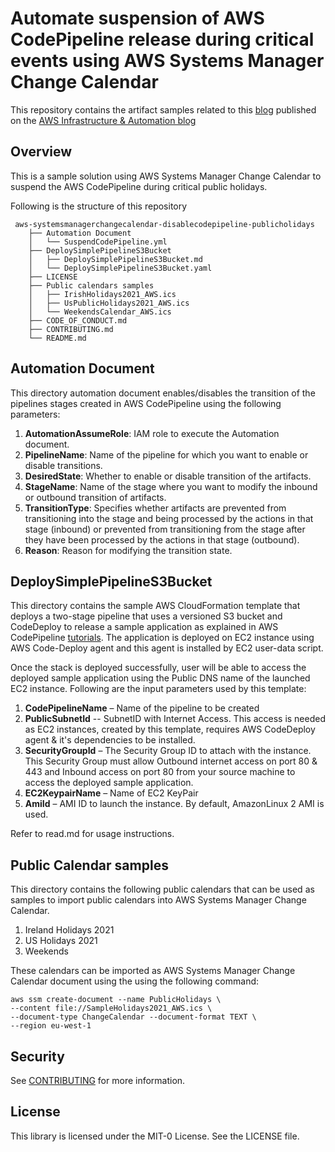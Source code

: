 # Automate suspension of AWS CodePipeline release during critical events using AWS Systems Manager Change Calendar 

This repository contains the artifact samples related to this [blog](URL) published on the [AWS Infrastructure & Automation blog](https://aws.amazon.com/blogs/infrastructure-and-automation/)

## Overview

This is a sample solution using AWS Systems Manager Change Calendar to suspend the AWS CodePipeline during critical public holidays. 

Following is the structure of this repository
```
 aws-systemsmanagerchangecalendar-disablecodepipeline-publicholidays
    ├── Automation Document
    │   └── SuspendCodePipeline.yml
    ├── DeploySimplePipelineS3Bucket
    │   ├── DeploySimplePipelineS3Bucket.md
    │   └── DeploySimplePipelineS3Bucket.yaml
    ├── LICENSE
    ├── Public calendars samples
    │   ├── IrishHolidays2021_AWS.ics
    │   ├── UsPublicHolidays2021_AWS.ics
    │   └── WeekendsCalendar_AWS.ics
    ├── CODE_OF_CONDUCT.md
    ├── CONTRIBUTING.md
    └── README.md
```

## Automation Document

 This directory automation document enables/disables the transition of the pipelines stages created in AWS CodePipeline using the following parameters:

  1. **AutomationAssumeRole**: IAM role to execute the Automation document.
  2. **PipelineName**: Name of the pipeline for which you want to enable or disable transitions.
  3. **DesiredState**: Whether to enable or disable transition of the artifacts.
  4. **StageName**: Name of the stage where you want to modify the inbound or outbound transition of artifacts.
  5. **TransitionType**: Specifies whether artifacts are prevented from transitioning into the stage and being processed by the actions in that stage (inbound) or prevented from transitioning from the stage after they have been processed by the actions in that stage (outbound).
  6. **Reason**: Reason for modifying the transition state. 

## DeploySimplePipelineS3Bucket

This directory contains the sample AWS CloudFormation template that deploys a two-stage pipeline that uses a versioned S3 bucket and CodeDeploy to release a sample application as explained in AWS CodePipeline [tutorials](https://docs.aws.amazon.com/codepipeline/latest/userguide/tutorials-simple-s3.html). The application is deployed on EC2 instance using AWS Code-Deploy agent and this agent is installed by EC2 user-data script. 

Once the stack is deployed successfully, user will be able to access the deployed sample application using the Public DNS name of the launched EC2 instance. Following are the input parameters used by this template:

1.	**CodePipelineName** – Name of the pipeline to be created
2.	**PublicSubnetId** -- SubnetID with Internet Access. This access is needed as EC2 instances, created by this template, requires AWS CodeDeploy agent & it's dependencies to be installed. 
3.	**SecurityGroupId** – The Security Group ID to attach with the instance. This Security Group must allow Outbound internet access on port 80 & 443 and Inbound access on port 80 from your source machine to access the deployed sample application.
4.	**EC2KeypairName** – Name of EC2 KeyPair
5.	**AmiId** – AMI ID to launch the instance. By default, AmazonLinux 2 AMI is used.

Refer to read.md for usage instructions.

## Public Calendar samples

This directory contains the following public calendars that can be used as samples to import public calendars into AWS Systems Manager Change Calendar. 

1. Ireland Holidays 2021
2. US Holidays 2021
3. Weekends 

These calendars can be imported as AWS Systems Manager Change Calendar document using the using the following command:

```
aws ssm create-document --name PublicHolidays \
--content file://SampleHolidays2021_AWS.ics \
--document-type ChangeCalendar --document-format TEXT \
--region eu-west-1
```

## Security

See [CONTRIBUTING](CONTRIBUTING.md#security-issue-notifications) for more information.

## License

This library is licensed under the MIT-0 License. See the LICENSE file.